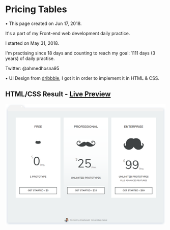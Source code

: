 # Pricing Tables

• This page created on Jun 17, 2018.

It's a part of my Front-end web development daily practice.

I started on May 31, 2018.

I'm practising since 18 days and counting to reach my goal: 1111 days (3 years) of daily practise.

Twitter: @ahmedhosna95

• UI Design from [dribbble](https://dribbble.com/shots/2459446-Pricing), I got it in order to implement it in HTML & CSS.

## HTML/CSS Result - [Live Preview](https://cdn.rawgit.com/ahmedhosna95/Front-end-Daily-Practice/5a18e9e1/Day018/PricingTables_02/index.html)

![](assets/img/frame-generic.png)
